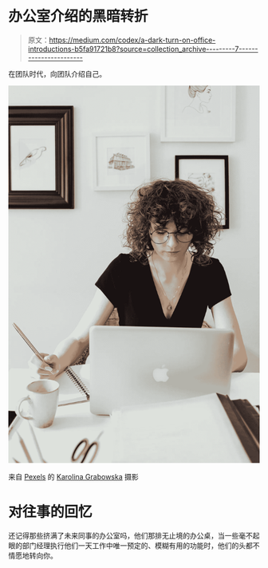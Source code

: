 # 办公室介绍的黑暗转折

> 原文：<https://medium.com/codex/a-dark-turn-on-office-introductions-b5fa91721b8?source=collection_archive---------7----------------------->

在团队时代，向团队介绍自己。

![](img/ecce26df7328492d1997483642bdb3d6.png)

来自 [Pexels](https://www.pexels.com/photo/a-woman-taking-notes-while-using-a-laptop-7681498/) 的 [Karolina Grabowska](https://www.pexels.com/@karolina-grabowska/) 摄影

# 对往事的回忆

还记得那些挤满了未来同事的办公室吗，他们那排无止境的办公桌，当一些毫不起眼的部门经理执行他们一天工作中唯一预定的、模糊有用的功能时，他们的头都不情愿地转向你。